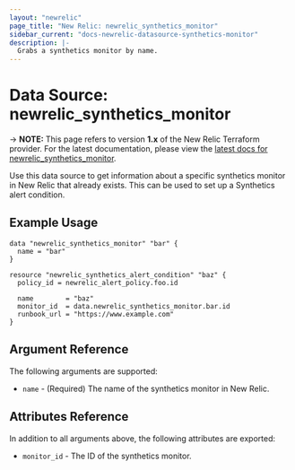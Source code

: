 ```yaml
---
layout: "newrelic"
page_title: "New Relic: newrelic_synthetics_monitor"
sidebar_current: "docs-newrelic-datasource-synthetics-monitor"
description: |-
  Grabs a synthetics monitor by name.
---
```


# Data Source: newrelic\_synthetics\_monitor

-> **NOTE:** This page refers to version **1.x** of the New Relic Terraform provider. For the latest documentation, please view the [latest docs for newrelic_synthetics_monitor](/docs/providers/newrelic/d/synthetics_monitor.html).

Use this data source to get information about a specific synthetics monitor in New Relic that already exists. This can be used to set up a Synthetics alert condition.

## Example Usage

```hcl
data "newrelic_synthetics_monitor" "bar" {
  name = "bar"
}

resource "newrelic_synthetics_alert_condition" "baz" {
  policy_id = newrelic_alert_policy.foo.id

  name        = "baz"
  monitor_id  = data.newrelic_synthetics_monitor.bar.id
  runbook_url = "https://www.example.com"
}
```

## Argument Reference

The following arguments are supported:

* `name` - (Required) The name of the synthetics monitor in New Relic.

## Attributes Reference

In addition to all arguments above, the following attributes are exported:

* `monitor_id` - The ID of the synthetics monitor.
